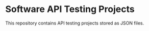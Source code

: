 # Software API Testing Projects 

This repository contains API testing projects stored as JSON files.





